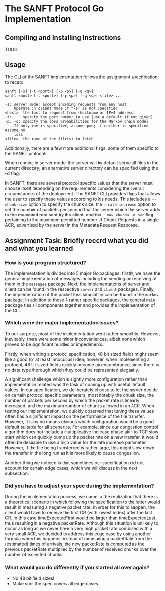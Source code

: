 # The SANFT Protocol Go Implementation

## Compiling and Installing Instructions
TODO

## Usage
The CLI of the SANFT implementation follows the assignment specification;
to recap:
```
sanft [-s] [-t <port>] [-p <p>] [-q <q>]
sanft <host> [-t <port>] [-p <p>] [-q <q>] <file> ...

-s:	server mode: accept incoming requests from any host
	Operate in client mode if “-s” is not specified
<host> 	the host to request from (hostname or IPv4 address)
-t: 	specify the port number to use (use a default if not given)
-p, -q:	specify the loss probabilities for the Markov chain model
	If only one is specified, assume p=q; if neither is specified assume no
	loss
<file>	the name of the file(s) to fetch
```
Additionally, there are a few more additional flags, some of them specific to the SANFT protocol:

When running in server mode, the server will by default serve all files in the current directory;
an alternative server directory can be specified using the -d flag.

In SANFT, there are several protocol specific values that the server must choose itself depending
on the requirements considering the overall circumstances of the deployment.
The SANFT CLI provides flags that allows the user to specify these values according to his needs.
This includes a `--chunk-size` option to specify the chunk size, the `--rate-increase` option to 
set the number of packets per second that the server which the server adds to the measured rate sent
by the client, and the `--max-chunks-in-acr` flag pertaining to the maximum permitted number of Chunk Requests
in a single ACR, advertised by the server in the Metadata Request Response.

## Assignment Task: Briefly record what you did and what you learned
### How is your program structured?
The implementation is divided into 5 major Go packages: firstly, we have the general implementation of messages
including the sending an receiving of them in the `messages` package. Next, the implementations 
of server and client can be found in the respective `server` and `client` packages.
Finally, the implementation of the packet loss simulation can be found in the `markov` package.
In addition to these 4 rather specific packages, the general `main` package ties all components together and
provides the implementation of the CLI.

### Which were the major implementation issues?
To our surprise, most of the implementation went rather smoothly. However, inevitably, there were some minor
inconveniences, albeit none which proved to be significant hurdles or impediments.

Firstly, when writing a protocol specification, 48 bit sized fields might seem like a good (or at least innocuous) idea;
however, when implementing a protocol, 48 bit sized fields quickly become an encumbrance, since there is no data type
thorough which they could be represented elegantly.

A significant challenge which is sightly more configuration rather than implementation related was the task of
coming up with useful default values. In our specification, we deliberately choose to let the server decide on certain
protocol specific parameters, most notably the chunk size, the number of packets per second by which the packet rate
is linearly increased, and the maximum number of chunks allowed in an ACR. When testing our implementation, we quickly
observed that tuning these values often has a significant impact on the performance of the file transfer. However, it is
by no means obvious which configuration would be a good default suitable for all scenarios. For example, since our
congestion control algorithm does not include a multiplicative increase phase akin to TCP slow start which can quickly
bump up the packet rate on a new transfer, it would often be desirable to use a high value for the rate increase
parameter.  However, if the file being transferred is rather large, this might slow down the transfer in the long run
as it is more likely to cause congestion.

Another thing we noticed is that sometimes our specification did not account for certain edge cases, which we will
discuss in the next subsection.

### Did you have to adjust your spec during the implementation?
During the implementation process, we came to the realization that there is a theoretical scenario in which following
the specification to the letter would result in measuring a negative packet rate.
In order for this to happen, the client would have to receive the first CR (with lowest index) after the last CR.
In this case timeExpectedFirst would be larger than timeExpectedLast, thus resulting in a negative packetRate.
Although this situation is unlikely to occur as long as we never have a very high packet rate combined with a
very small ACR, we decided to address this edge case by using another formula when this happens: instead of measuring
a packetRate from the (estimated) times of arrivals, the new packetRate is computed as the previous packetRate multiplied
by the number of received chunks over the number of expected chunks.

### What would you do differently if you started all over again?
* No 48 bit field sizes!
* Make sure the spec covers all edge cases.

